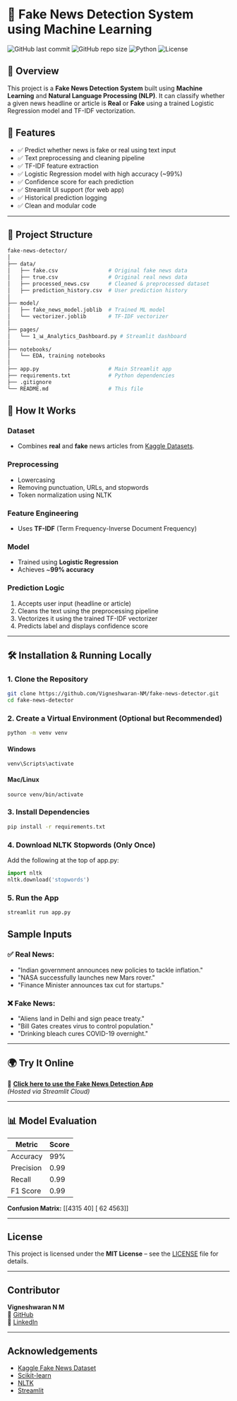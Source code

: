 # 📰 Fake News Detection System using Machine Learning

![GitHub last commit](https://img.shields.io/github/last-commit/Vigneshwaran-NM/fake-news-detector)
![GitHub repo size](https://img.shields.io/github/repo-size/Vigneshwaran-NM/fake-news-detector)
![Python](https://img.shields.io/badge/Python-3.11-blue.svg)
![License](https://img.shields.io/badge/License-MIT-green.svg)

## 🚀 Overview

This project is a **Fake News Detection System** built using **Machine Learning** and **Natural Language Processing (NLP)**. It can classify whether a given news headline or article is **Real** or **Fake** using a trained Logistic Regression model and TF-IDF vectorization.

## 🧠 Features

- ✅ Predict whether news is fake or real using text input
- ✅ Text preprocessing and cleaning pipeline
- ✅ TF-IDF feature extraction
- ✅ Logistic Regression model with high accuracy (~99%)
- ✅ Confidence score for each prediction
- ✅ Streamlit UI support (for web app)
- ✅ Historical prediction logging
- ✅ Clean and modular code

---

## 📂 Project Structure

```bash
fake-news-detector/
│
├── data/
│   ├── fake.csv                # Original fake news data
│   ├── true.csv                # Original real news data
│   ├── processed_news.csv      # Cleaned & preprocessed dataset
│   ├── prediction_history.csv  # User prediction history
│
├── model/
│   ├── fake_news_model.joblib  # Trained ML model
│   └── vectorizer.joblib       # TF-IDF vectorizer
│
├── pages/
│   └── 1_📊_Analytics_Dashboard.py # Streamlit dashboard
│
├── notebooks/
│   └── EDA, training notebooks
│
├── app.py                      # Main Streamlit app
├── requirements.txt            # Python dependencies
├── .gitignore
└── README.md                   # This file
```
## 🧪 How It Works

###  Dataset
- Combines **real** and **fake** news articles from [Kaggle Datasets](https://www.kaggle.com/clmentbisaillon/fake-and-real-news-dataset).

###  Preprocessing
- Lowercasing
- Removing punctuation, URLs, and stopwords
- Token normalization using NLTK

###  Feature Engineering
- Uses **TF-IDF** (Term Frequency-Inverse Document Frequency)

###  Model
- Trained using **Logistic Regression**
- Achieves ~**99% accuracy**

###  Prediction Logic
1. Accepts user input (headline or article)
2. Cleans the text using the preprocessing pipeline
3. Vectorizes it using the trained TF-IDF vectorizer
4. Predicts label and displays confidence score

---

## 🛠️ Installation & Running Locally

### 1. Clone the Repository
```bash
git clone https://github.com/Vigneshwaran-NM/fake-news-detector.git
cd fake-news-detector
```
### 2. Create a Virtual Environment (Optional but Recommended)
```bash
python -m venv venv
```
#### Windows
```venv\Scripts\activate```
#### Mac/Linux
```source venv/bin/activate```

### 3. Install Dependencies
```bash
pip install -r requirements.txt
```
### 4. Download NLTK Stopwords (Only Once)
Add the following at the top of app.py:
```python
import nltk
nltk.download('stopwords')
```
### 5. Run the App
```bash
streamlit run app.py
```
##  Sample Inputs

### ✅ Real News:
- "Indian government announces new policies to tackle inflation."
- "NASA successfully launches new Mars rover."
- "Finance Minister announces tax cut for startups."

### ❌ Fake News:
- "Aliens land in Delhi and sign peace treaty."
- "Bill Gates creates virus to control population."
- "Drinking bleach cures COVID-19 overnight."

---

## 🌍 Try It Online

🚀 **[Click here to use the Fake News Detection App](https://fake-news-detector-b8ckqw633dp2hy4ujlktgr.streamlit.app/)**  
_(Hosted via Streamlit Cloud)_

---

## 📊 Model Evaluation

| Metric    | Score |
|-----------|-------|
| Accuracy  | 99%   |
| Precision | 0.99  |
| Recall    | 0.99  |
| F1 Score  | 0.99  |

**Confusion Matrix:**
[[4315 40]
[ 62 4563]]


---

##  License

This project is licensed under the **MIT License** – see the [LICENSE](LICENSE) file for details.

---

##  Contributor

**Vigneshwaran N M**  
🔗 [GitHub](https://github.com/Vigneshwaran-NM)  
🔗 [LinkedIn](https://www.linkedin.com/in/vigneshwaran-nm)

---

##  Acknowledgements

- [Kaggle Fake News Dataset](https://www.kaggle.com/clmentbisaillon/fake-and-real-news-dataset)  
- [Scikit-learn](https://scikit-learn.org/)  
- [NLTK](https://www.nltk.org/)  
- [Streamlit](https://streamlit.io/)
